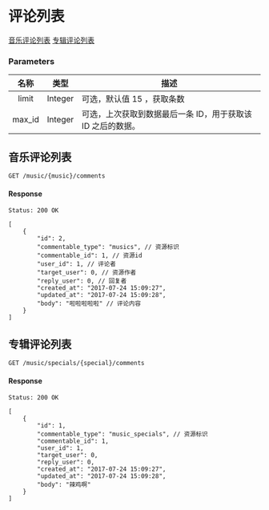# 评论列表

[音乐评论列表](#音乐评论列表)
[专辑评论列表](#专辑评论列表)


### Parameters

| 名称 | 类型 | 描述 |
|:----:|:----:|----|
| limit | Integer | 可选，默认值 15 ，获取条数 |
| max_id | Integer | 可选，上次获取到数据最后一条 ID，用于获取该 ID 之后的数据。 |


## 音乐评论列表

```
GET /music/{music}/comments
```

#### Response

```
Status: 200 OK
```

```json5
[
    {
        "id": 2,
        "commentable_type": "musics", // 资源标识
        "commentable_id": 1, // 资源id
        "user_id": 1, // 评论者
        "target_user": 0, // 资源作者
        "reply_user": 0, // 回复者
        "created_at": "2017-07-24 15:09:27",
        "updated_at": "2017-07-24 15:09:28",
        "body": "啦啦啦啦啦" // 评论内容
    }
]
```

## 专辑评论列表

```
GET /music/specials/{special}/comments
```

#### Response

```
Status: 200 OK
```

```json5
[
    {
        "id": 1,
        "commentable_type": "music_specials", // 资源标识
        "commentable_id": 1,
        "user_id": 1,
        "target_user": 0,
        "reply_user": 0,
        "created_at": "2017-07-24 15:09:27",
        "updated_at": "2017-07-24 15:09:28",
        "body": "辣鸡啊"
    }
]
```